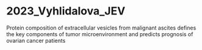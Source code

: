 # 2023_Vyhlidalova_JEV
Protein composition of extracellular vesicles from malignant ascites defines the key components of tumor microenvironment and predicts prognosis of ovarian cancer patients
